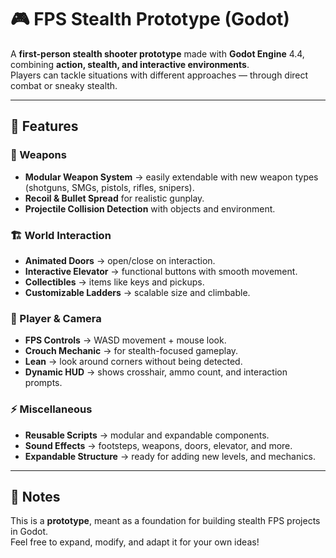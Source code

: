 # 🎮 FPS Stealth Prototype (Godot)

A **first-person stealth shooter prototype** made with **Godot Engine** 4.4, combining **action, stealth, and interactive environments**.  
Players can tackle situations with different approaches — through direct combat or sneaky stealth.

---

## 🚀 Features

### 🔫 Weapons
- **Modular Weapon System** → easily extendable with new weapon types (shotguns, SMGs, pistols, rifles, snipers).
- **Recoil & Bullet Spread** for realistic gunplay.
- **Projectile Collision Detection** with objects and environment.

### 🏗️ World Interaction
- **Animated Doors** → open/close on interaction.
- **Interactive Elevator** → functional buttons with smooth movement.
- **Collectibles** → items like keys and pickups.
- **Customizable Ladders** → scalable size and climbable.

### 🎥 Player & Camera
- **FPS Controls** → WASD movement + mouse look.
- **Crouch Mechanic** → for stealth-focused gameplay.
- **Lean** → look around corners without being detected.
- **Dynamic HUD** → shows crosshair, ammo count, and interaction prompts.

### ⚡ Miscellaneous
- **Reusable Scripts** → modular and expandable components.
- **Sound Effects** → footsteps, weapons, doors, elevator, and more.
- **Expandable Structure** → ready for adding new levels, and mechanics.

---

## 📌 Notes
This is a **prototype**, meant as a foundation for building stealth FPS projects in Godot.  
Feel free to expand, modify, and adapt it for your own ideas!
